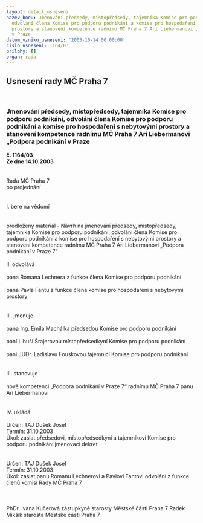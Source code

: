 ```yaml
---
layout: detail_usneseni
nazev_bodu: Jmenování předsedy, místopředsedy, tajemníka Komise pro podporu podnikání,
  odvolání člena Komise pro podporu podnikání a komise pro hospodaření s nebytovými
  prostory a stanovení kompetence radnímu MČ Praha 7 Ari Liebermanovi „Podpora podnikání
  v Praze
datum_vzniku_usneseni: '2003-10-14 00:00:00'
cislo_usneseni: 1164/03
prilohy: []
organ: rada
---
```

<div id="ucUsn_pList" class="usn">
	<span><h2>Usnesení rady MČ Praha 7 </h2>
<br></span><div class="standBody">
<span><h3>Jmenování předsedy, místopředsedy, tajemníka Komise pro podporu podnikání, odvolání člena Komise pro podporu podnikání a komise pro hospodaření s nebytovými prostory a stanovení kompetence radnímu MČ Praha 7 Ari Liebermanovi „Podpora podnikání v Praze</h3></span><div class="center">
		<strong>č. 1164/03</strong><br>
	</div>
<div class="center">
		<strong>Ze dne 14.10.2003</strong><br><br>
	</div>
<br>Rada MČ Praha 7<br>po projednání<br><br><br>I.	bere na vědomí<br><br> <br>předložený materiál - Návrh na jmenování předsedy, místopředsedy, tajemníka Komise pro podporu podnikání, odvolání člena Komise pro podporu podnikání a komise pro hospodaření s nebytovými prostory a stanovení kompetence radnímu MČ Praha 7 Ari Liebermanovi „Podpora podnikání v Praze 7“<br><br>II.  odvolává<br><br>pana Romana Lechnera z funkce člena Komise pro podporu podnikání<br><br>pana Pavla Fantu z funkce člena komise pro hospodaření s nebytovými prostory<br><br><br>III. jmenuje<br><br>pana Ing. Emila Machálka předsedou Komise pro podporu podnikání<br><br>paní Libuši Šrajerovou místopředsedkyní Komise pro podporu podnikání<br><br>paní JUDr. Ladislavu Fouskovou tajemnicí Komise pro podporu podnikání<br><br><br>III.	stanovuje <br><br>nově kompetenci „Podpora podnikání v Praze 7“ radnímu MČ Praha 7 panu Ari Liebermanovi <br><br><br>IV.	ukládá <br><br>Určen:	TAJ Dušek Josef<br>Termín: 31.10.2003<br>Úkol:	zaslat předsedovi, místopředsedkyni a tajemníkovi Komise pro podporu podnikání jmenovací dekret<br> <br><br>Určen:	TAJ Dušek Josef<br>Termín: 31.10.2003<br>Úkol:	zaslat panu Romanu Lechnerovi a Pavlovi Fantovi odvolání z funkce členů komisí Rady MČ Praha 7<br> <br> <br>	<br>PhDr. Ivana Kučerová zástupkyně starosty Městské části Praha 7	 Radek Mikšík starosta Městské části Praha 7<br>	<br><br>
</div>
</div>